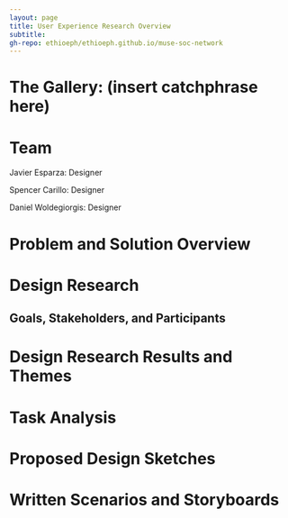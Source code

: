 ```yaml
---
layout: page
title: User Experience Research Overview
subtitle: 
gh-repo: ethioeph/ethioeph.github.io/muse-soc-network
---
```


# The Gallery: (insert catchphrase here)

# Team

Javier Esparza: Designer

Spencer Carillo: Designer

Daniel Woldegiorgis: Designer

# Problem and Solution Overview


# Design Research 

## Goals, Stakeholders, and Participants


# Design Research Results and Themes


# Task Analysis


# Proposed Design Sketches


# Written Scenarios and Storyboards
